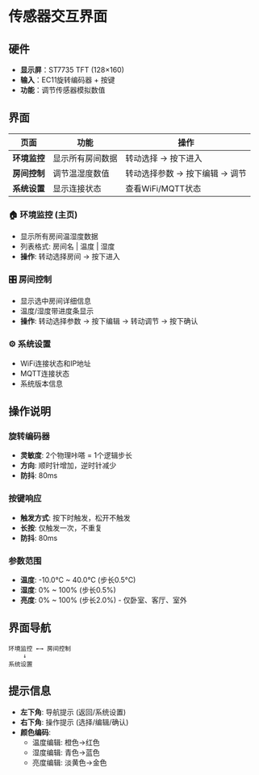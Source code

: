 # 传感器交互界面

## 硬件
- **显示屏**：ST7735 TFT (128×160)
- **输入**：EC11旋转编码器 + 按键
- **功能**：调节传感器模拟数值

## 界面
| 页面 | 功能 | 操作 |
|------|------|------|
| **环境监控** | 显示所有房间数据 | 转动选择 → 按下进入 |
| **房间控制** | 调节温湿度数值 | 转动选择参数 → 按下编辑 → 调节 |
| **系统设置** | 显示连接状态 | 查看WiFi/MQTT状态 |

### 🏠 环境监控 (主页)
- 显示所有房间温湿度数据
- 列表格式: 房间名 | 温度 | 湿度
- **操作**: 转动选择房间 → 按下进入

### 🎛️ 房间控制
- 显示选中房间详细信息
- 温度/湿度带进度条显示
- **操作**: 转动选择参数 → 按下编辑 → 转动调节 → 按下确认

### ⚙️ 系统设置
- WiFi连接状态和IP地址
- MQTT连接状态
- 系统版本信息

## 操作说明

### 旋转编码器
- **灵敏度**: 2个物理咔嗒 = 1个逻辑步长
- **方向**: 顺时针增加，逆时针减少
- **防抖**: 80ms

### 按键响应
- **触发方式**: 按下时触发，松开不触发
- **长按**: 仅触发一次，不重复
- **防抖**: 80ms

### 参数范围
- **温度**: -10.0°C ~ 40.0°C (步长0.5°C)
- **湿度**: 0% ~ 100% (步长0.5%)
- **亮度**: 0% ~ 100% (步长2.0%) - 仅卧室、客厅、室外

## 界面导航
```
环境监控 ←→ 房间控制
    ↓
系统设置
```

## 提示信息
- **左下角**: 导航提示 (返回/系统设置)
- **右下角**: 操作提示 (选择/编辑/确认)
- **颜色编码**: 
  - 温度编辑: 橙色→红色
  - 湿度编辑: 青色→蓝色
  - 亮度编辑: 淡黄色→金色
